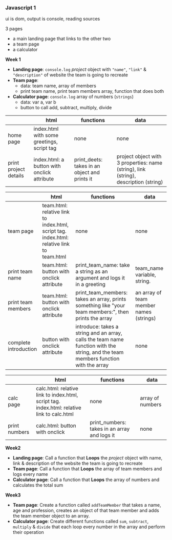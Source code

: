 
### Javascript 1

ui is dom, output is console, reading sources

3 pages
* a main landing page that links to the other two
* a team page
* a calculator

**Week 1**

* **Landing page**: `console.log` *project* object with `"name"`, `"link"` & `"description"` of website the team is going to recreate
* **Team page**: 
  * data: team name, array of members
  * print team name, print team members array, function that does both
* **Calculator page**: `console.log` array of numbers (`strings`)
  * data: var a, var b
  * button to call add, subtract, multiply, divide

|   | html | functions | data |
| --- | --- | --- | --- |
| home page | index.html with some greetings, script tag | none | none |
| print project details | index.html: a button with onclick attribute | print_deets: takes in an object and prints it | project object with 3 properties: name (string), link (string), description (string) |

|   | html | functions | data |
| --- | --- | --- | --- |
| team page | team.html: relative link to index.html, script tag. index.html: relative link to team.html | none | none |
| print team name | team.html: button with onclick attribute | print_team_name: take a string as an argument and logs it in a greeting | team_name variable, string. |
| print team members | team.html: button with onclick attribute | print_team_members: takes an array, prints something like "your team members:", then prints the array | an array of team member names (strings) |
| complete introduction | button with onclick attribute | introduce: takes a string and an array, calls the team name function with the string, and the team members function with the array | none |

|   | html | functions | data |
| --- | --- | --- | --- |
| calc page | calc.html: relative link to index.html, script tag. index.html: relative link to calc.html | none | array of numbers |
| print numbers | calc.html: button with onclick | print_numbers: takes in an array and logs it | none |



**Week2**

* **Landing page**: Call a function that **Loops** the *project* object with name, link & description of the website the team is going to recreate
* **Team page**: Call a function that **Loops** the array of team members and logs every name
* **Calculator page**: Call a function that **Loops** the array of numbers and calculates the total sum

**Week3**

* **Team page**: Create a function called `addTeamMember` that takes a name, age and profession, creates an object of that team member and adds the team member object to an array.
* **Calculator page**: Create different functions called `sum`, `subtract`, `multiply` & `divide` that each loop every number in the array and perform their operation
